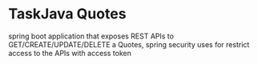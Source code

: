 # TaskJava Quotes

spring boot application that exposes REST APIs to GET/CREATE/UPDATE/DELETE a Quotes,
spring security  uses for restrict access to the APIs with access token